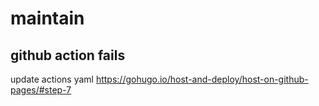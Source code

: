 
# maintain

## github action fails

update actions yaml
https://gohugo.io/host-and-deploy/host-on-github-pages/#step-7

